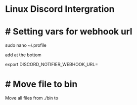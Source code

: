# Linux Discord Intergration
 
# # Setting vars for webhook url
sudo nano ~/.profile

add at the bottom 

export DISCORD_NOTIFIER_WEBHOOK_URL=<url here>

# # Move file to bin

Move all files from ./bin to 
